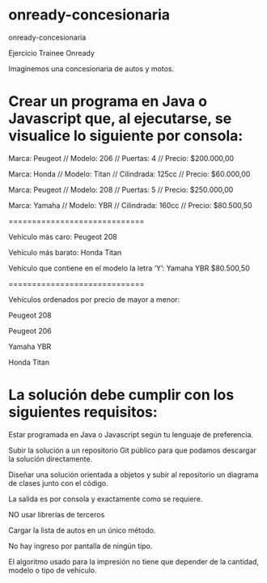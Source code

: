 # onready-concesionaria
onready-concesionaria

Ejercicio Trainee Onready 

Imaginemos una concesionaria de autos y motos. 

# Crear un programa en Java o Javascript que, al ejecutarse, se visualice lo siguiente por consola:

Marca: Peugeot // Modelo: 206 // Puertas: 4 // Precio: $200.000,00 

Marca: Honda // Modelo: Titan // Cilindrada: 125cc // Precio: $60.000,00

Marca: Peugeot // Modelo: 208 // Puertas: 5 // Precio: $250.000,00 

Marca: Yamaha // Modelo: YBR // Cilindrada: 160cc // Precio: $80.500,50

============================= 

Vehículo más caro: Peugeot 208 

Vehículo más barato: Honda Titan 

Vehículo que contiene en el modelo la letra ‘Y’: Yamaha YBR $80.500,50

============================= 

Vehículos ordenados por precio de mayor a menor: 

Peugeot 208 

Peugeot 206 

Yamaha YBR 

Honda Titan 

# La solución debe cumplir con los siguientes requisitos: 

Estar programada en Java o Javascript según tu lenguaje de preferencia.

Subir la solución a un repositorio Git público para que podamos descargar la solución directamente. 

Diseñar una solución orientada a objetos y subir al repositorio un diagrama de clases junto con el código.

La salida es por consola y exactamente como se requiere. 

NO usar librerías de terceros

Cargar la lista de autos en un único método. 

No hay ingreso por pantalla de ningún tipo. 

El algoritmo usado para la impresión no tiene que depender de la cantidad, modelo o tipo de vehículo. 
 


